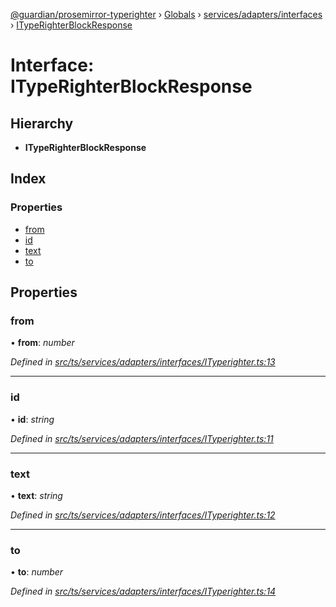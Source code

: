 [@guardian/prosemirror-typerighter](../README.md) › [Globals](../globals.md) › [services/adapters/interfaces](../modules/services_adapters_interfaces.md) › [ITypeRighterBlockResponse](services_adapters_interfaces.ityperighterblockresponse.md)

# Interface: ITypeRighterBlockResponse

## Hierarchy

* **ITypeRighterBlockResponse**

## Index

### Properties

* [from](services_adapters_interfaces.ityperighterblockresponse.md#from)
* [id](services_adapters_interfaces.ityperighterblockresponse.md#id)
* [text](services_adapters_interfaces.ityperighterblockresponse.md#text)
* [to](services_adapters_interfaces.ityperighterblockresponse.md#to)

## Properties

###  from

• **from**: *number*

*Defined in [src/ts/services/adapters/interfaces/ITyperighter.ts:13](https://github.com/guardian/prosemirror-typerighter/blob/530a4bd/src/ts/services/adapters/interfaces/ITyperighter.ts#L13)*

___

###  id

• **id**: *string*

*Defined in [src/ts/services/adapters/interfaces/ITyperighter.ts:11](https://github.com/guardian/prosemirror-typerighter/blob/530a4bd/src/ts/services/adapters/interfaces/ITyperighter.ts#L11)*

___

###  text

• **text**: *string*

*Defined in [src/ts/services/adapters/interfaces/ITyperighter.ts:12](https://github.com/guardian/prosemirror-typerighter/blob/530a4bd/src/ts/services/adapters/interfaces/ITyperighter.ts#L12)*

___

###  to

• **to**: *number*

*Defined in [src/ts/services/adapters/interfaces/ITyperighter.ts:14](https://github.com/guardian/prosemirror-typerighter/blob/530a4bd/src/ts/services/adapters/interfaces/ITyperighter.ts#L14)*
